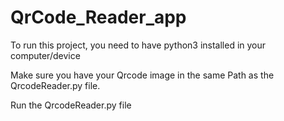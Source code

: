 # QrCode_Reader_app
To run this project, you need to have python3 installed in your computer/device

Make sure you have your Qrcode image in the same 
Path as the QrcodeReader.py file.

Run the QrcodeReader.py file
